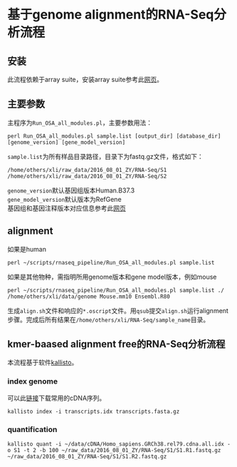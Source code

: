 # 基于genome alignment的RNA-Seq分析流程
## 安装
此流程依赖于array suite，安装array suite参考此[网页](http://www.arrayserver.com/wiki/index.php?title=Oshell#Overview)。

## 主要参数
主程序为`Run_OSA_all_modules.pl`，主要参数用法：
```
perl Run_OSA_all_modules.pl sample.list [output_dir] [database_dir] [genome_version] [gene_model_version]
```

`sample.list`为所有样品目录路径，目录下为fastq.gz文件，格式如下：  
```
/home/others/xli/raw_data/2016_08_01_ZY/RNA-Seq/S1
/home/others/xli/raw_data/2016_08_01_ZY/RNA-Seq/S2
```
`genome_version`默认基因组版本Human.B37.3  
`gene_model_version`默认版本为RefGene  
基因组和基因注释版本对应信息参考此[网页](http://www.arrayserver.com/wiki/index.php?title=A_list_of_compiled_genome_and_gene_model_from_OmicSoft)


## alignment
如果是human  
```
perl ~/scripts/rnaseq_pipeline/Run_OSA_all_modules.pl sample.list
```
如果是其他物种，需指明所用genome版本和gene model版本，例如mouse  
```
perl ~/scripts/rnaseq_pipeline/Run_OSA_all_modules.pl sample.list ./ /home/others/xli/data/genome Mouse.mm10 Ensembl.R80
```
生成`align.sh`文件和响应的`*.oscript`文件。用`qsub`提交`align.sh`运行alignment步骤。完成后所有结果在`/home/others/xli/RNA-Seq/sample_name`目录。



## kmer-baased alignment free的RNA-Seq分析流程
本流程基于软件[kallisto](https://pachterlab.github.io/kallisto/)。
### index genome
可以此[链接](http://bio.math.berkeley.edu/kallisto/transcriptomes/)下载常用的cDNA序列。
```
kallisto index -i transcripts.idx transcripts.fasta.gz
```
### quantification
```
kallisto quant -i ~/data/cDNA/Homo_sapiens.GRCh38.rel79.cdna.all.idx -o S1 -t 2 -b 100 ~/raw_data/2016_08_01_ZY/RNA-Seq/S1/S1.R1.fastq.gz ~/raw_data/2016_08_01_ZY/RNA-Seq/S1/S1.R2.fastq.gz
```



